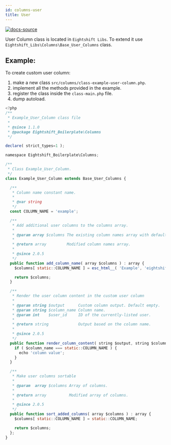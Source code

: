 ```yaml
---
id: columns-user
title: User
---
```


[![docs-source](https://img.shields.io/badge/source-eigthshift--libs-blue?style=for-the-badge&logo=php&labelColor=2a2a2a)](https://github.com/infinum/eightshift-libs/blob/develop/src/columns/class-base-user-columns.php)

User Column class is located in `Eightshift Libs`. To extend it use `Eightshift_Libs\Columns\Base_User_Columns` class.

## Example:

To create custom user column:
1. make a new class `src/columns/class-example-user-column.php`.
2. implement all the methods provided in the example.
3. register the class inside the `class-main.php` file.
4. dump autoload.

```js
<?php
/**
 * Example_User_Column class file
 *
 * @since 1.1.0
 * @package Eightshift_Boilerplate\Columns
 */

declare( strict_types=1 );

namespace Eightshift_Boilerplate\Columns;

/**
 * Class Example_User_Column.
 */
class Example_User_Column extends Base_User_Columns {

  /**
   * Column name constant name.
   *
   * @var string
   */
  const COLUMN_NAME = 'example';

  /**
   * Add additional user columns to the columns array.
   *
   * @param array $columns The existing column names array with default user columns (title, author, date etc.).
   *
   * @return array         Modified column names array.
   *
   * @since 2.0.5
   */
  public function add_column_name( array $columns ) : array {
    $columns[ static::COLUMN_NAME ] = esc_html__( 'Example', 'eightshift-boilerplate' );

    return $columns;
  }

  /**
   * Render the user column content in the custom user column
   *
   * @param string $output      Custom column output. Default empty.
   * @param string $column_name Column name.
   * @param int    $user_id     ID of the currently-listed user.
   *
   * @return string             Output based on the column name.
   *
   * @since 2.0.5
   */
  public function render_column_content( string $output, string $column_name, int $user_id ) : string {
    if ( $column_name === static::COLUMN_NAME ) {
      echo 'column value';
    }
  }

  /**
   * Make user columns sortable
   *
   * @param  array $columns Array of columns.
   *
   * @return array          Modified array of columns.
   *
   * @since 2.0.5
   */
  public function sort_added_columns( array $columns ) : array {
    $columns[ static::COLUMN_NAME ] = static::COLUMN_NAME;

    return $columns;
  };
}

```
